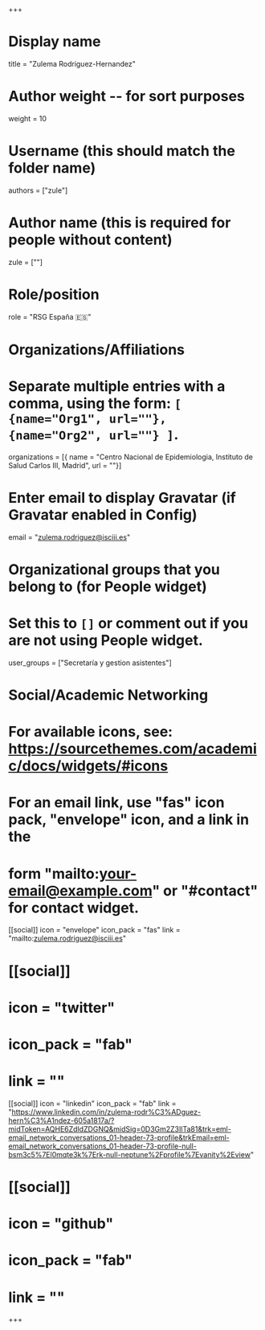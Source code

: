 +++
# Display name
title = "Zulema Rodriguez-Hernandez"

# Author weight -- for sort purposes
weight = 10

# Username (this should match the folder name)
authors = ["zule"]

# Author name (this is required for people without content)
zule = [""]

# Role/position
role = "RSG España :es:"

# Organizations/Affiliations
#   Separate multiple entries with a comma, using the form: `[ {name="Org1", url=""}, {name="Org2", url=""} ]`.
organizations = [{ name = "Centro Nacional de Epidemiologia, Instituto de Salud Carlos III, Madrid", url = ""}]

# Enter email to display Gravatar (if Gravatar enabled in Config)
email = "zulema.rodriguez@isciii.es"

# Organizational groups that you belong to (for People widget)
#   Set this to `[]` or comment out if you are not using People widget.
user_groups = ["Secretaría y gestion asistentes"]

# Social/Academic Networking
# For available icons, see: https://sourcethemes.com/academic/docs/widgets/#icons
#   For an email link, use "fas" icon pack, "envelope" icon, and a link in the
#   form "mailto:your-email@example.com" or "#contact" for contact widget.

[[social]]
  icon = "envelope"
  icon_pack = "fas"
  link = "mailto:zulema.rodriguez@isciii.es"

  # [[social]]
  # icon = "twitter"
  # icon_pack = "fab"
  # link = ""

[[social]]
  icon = "linkedin"
  icon_pack = "fab"
  link = "https://www.linkedin.com/in/zulema-rodr%C3%ADguez-hern%C3%A1ndez-605a1817a/?midToken=AQHE6ZdldZDGNQ&midSig=0D3Gm2Z3IlTa81&trk=eml-email_network_conversations_01-header-73-profile&trkEmail=eml-email_network_conversations_01-header-73-profile-null-bsm3c5%7El0mqte3k%7Erk-null-neptune%2Fprofile%7Evanity%2Eview"

# [[social]]
  # icon = "github"
  # icon_pack = "fab"
  # link = ""

+++